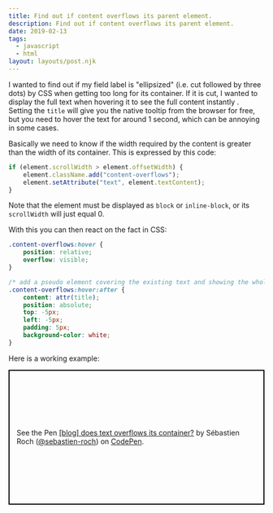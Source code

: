 ```yaml
---
title: Find out if content overflows its parent element.
description: Find out if content overflows its parent element.
date: 2019-02-13
tags:
  - javascript
  - html
layout: layouts/post.njk
---
```

I wanted to find out if my field label is "ellipsized" (i.e. cut followed by three dots) by CSS when getting too long for its container. If it is cut, I wanted to display the full text when hovering it to see the full content instantly . Setting the `title` will give you the native tooltip from the browser for free, but you need to hover the text for around 1 second, which can be annoying in some cases.

Basically we need to know if the width required by the content is greater than the width of its container. This is expressed by this code: 
```js
if (element.scrollWidth > element.offsetWidth) {
	element.className.add("content-overflows");
	element.setAttribute("text", element.textContent);
}
```
Note that the element must be displayed as `block` or `inline-block`, or its `scrollWidth` will just equal 0.

With this you can then react on the fact in CSS:
```css
.content-overflows:hover {
	position: relative;
	overflow: visible;
}

/* add a pseudo element covering the existing text and showing the whole text */
.content-overflows:hover:after {
	content: attr(title);
	position: absolute;
	top: -5px;
	left: -5px;
	padding: 5px;
	background-color: white;	
}
```
Here is a working example:
<p class="codepen" data-height="265" data-theme-id="0" data-default-tab="css,result" data-user="sebastien-roch" data-slug-hash="NJeqQY" style="height: 265px; box-sizing: border-box; display: flex; align-items: center; justify-content: center; border: 2px solid black; margin: 1em 0; padding: 1em;" data-pen-title="[blog] does text overflows its container?">
  <span>See the Pen <a href="https://codepen.io/sebastien-roch/pen/NJeqQY/">
  [blog] does text overflows its container?</a> by Sébastien Roch (<a href="https://codepen.io/sebastien-roch">@sebastien-roch</a>)
  on <a href="https://codepen.io">CodePen</a>.</span>
</p>
<script async src="https://static.codepen.io/assets/embed/ei.js"></script>

